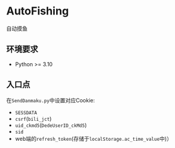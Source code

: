 # AutoFishing

自动摸鱼

## 环境要求
* Python >= 3.10

## 入口点

在`SendDanmaku.py`中设置对应Cookie: 
* `SESSDATA`
* `csrf`(`bili_jct`)
* `uid_ckmd5`(`DedeUserID_ckMd5`)
* `sid`
* web端的`refresh_token`(存储于`localStorage.ac_time_value`中)）
